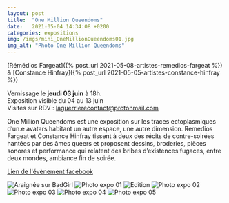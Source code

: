 ```yaml
---
layout: post
title:  "One Million Queendoms"
date:   2021-05-04 14:34:08 +0200
categories: expositions
img: /imgs/mini_OneMillionQueendoms01.jpg
img_alt: "Photo One Million Queendoms"
---
```


[Rémédios Fargeat]({% post_url 2021-05-08-artistes-remedios-fargeat %}) & [Constance Hinfray]({% post_url 2021-05-05-artistes-constance-hinfray %})  


Vernissage le **jeudi 03 juin** à 18h.  
Exposition visible du 04 au 13 juin  
Visites sur RDV : laguerrierecontact@protonmail.com

One Million Queendoms est une exposition sur les traces ectoplasmiques d’un.e avatars habitant un autre espace, une autre dimension.
Remedios Fargeat et Constance Hinfray tissent à deux des récits de contre-soirées hantées par des âmes queers et proposent dessins, broderies, pièces sonores et performance qui relatent des bribes d’existences fugaces, entre deux mondes,
ambiance fin de soirée.

[Lien de l'évènement facebook](
https://fb.me/e/1usvGLxcC)

![Araignée sur BadGirl](/imgs/OneMillionQueendoms01.jpg)
![Photo expo 01](/imgs/OneMillionQueendoms02.jpg)
![Edition](/imgs/OneMillionQueendoms03.jpg)
![Photo expo 02](/imgs/OneMillionQueendoms04.jpg)
![Photo expo 03](/imgs/OneMillionQueendoms05.jpg)
![Photo expo 04](/imgs/OneMillionQueendoms06.jpg)
![Photo expo 05](/imgs/OneMillionQueendoms07.jpg)
